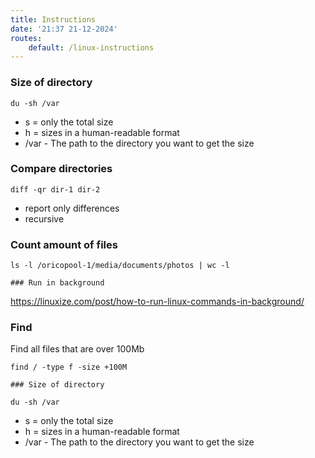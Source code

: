 ```yaml
---
title: Instructions
date: '21:37 21-12-2024'
routes:
    default: /linux-instructions
---
```


### Size of directory

    du -sh /var

* s = only the total size
* h = sizes in a human-readable format
* /var - The path to the directory you want to get the size

### Compare directories

    diff -qr dir-1 dir-2

* report only differences
* recursive

### Count amount of files

    ls -l /oricopool-1/media/documents/photos | wc -l
    
    ### Run in background

https://linuxize.com/post/how-to-run-linux-commands-in-background/

### Find

Find all files that are over 100Mb

    find / -type f -size +100M
    
    ### Size of directory

    du -sh /var

* s = only the total size
* h = sizes in a human-readable format
* /var - The path to the directory you want to get the size